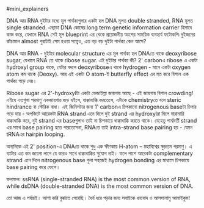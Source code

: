 #mini_explainers 

DNA আর RNA দুইটার মধ্যে মূল পার্থক্যগুলার একটা হল DNA মূলত double stranded, RNA মূলত single stranded. এছাড়া DNA কোষের long term genetic information carrier হিসাবে কাজ করে, যেখানে RNA সেই মূল blueprint এর থেকে প্রয়োজনীয় অংশের সাময়িক ব্যবহার্য ফটোকপি৷ দুইজনের কাঁচামাল almost পুরাটাই সেম হওয়া সত্ত্বেও, এত বড় বড় দুইটা পার্থক্য কেন আসে?

DNA আর RNA - দুইটার molecular structure এর মূল পার্থক্য হল DNAতে থাকে deoxyribose sugar, যেখানে RNA তে থাকে ribose sugar. এই দুইটার পার্থক্য কী? 2' carbonএ ribose এ একটা hydroxyl group থাকে, যেটার বদলে deoxyriboseএ থাকে hydrogen - মানে একটা oxygen atom কম থাকে (Deoxy). আর এই একটা O atom-ই butterfly effect এর মত করে বিশাল এক পার্থক্য গড়ে দেয়। 

Ribose sugar এর 2'-hydroxylটা একটা ভেজাইল্লা জায়গায় আছে - এই জায়গায় বিশাল crowding! এইযে এতগুলা পরমাণু একজায়গায় জড় হইসে, ধাক্কাধাক্কি করতেসে, এটাকে chemistryতে বলে steric hindrance বা স্টেরিক বাধা। এই জিনিসটার জন্য 1' carbonএ চিপকানো nitrogenous baseটা চিপায় পড়ে যায় - অপজিটে আরেকটা RNA strand এনে দিলে দুই strand এর hydroxylরা মিলে মারামারি ধাক্কাধাক্কি করে, দুই strand এর baseগুলাও তাই না চিপকায়ে ধাক্কাধাক্কি করতে থাকে। যেহেতু পার্শ্ববর্তী strand এর সাথে base pairing হতে পারতেসেনা, RNAতে তাই intra-strand base pairing হয় - যেমন tRNAএর hairpin looping. 

অন্যদিকে এই 2' position-এ DNAতে থাকে শুধু এক ক্ষীণকায় H-atom – মহাবিশ্বের ক্ষুদ্রতম পরমাণু। এ ব্যাটার এত কম জায়গা লাগে যে কারও সাথে ধাক্কাধাক্কির সুযোগ নাই। ফলে পাশে আরেকটা complementary strand এনে দিলে nitrogenous base গুলা সহজেই hydrogen bonding এর মাধ্যমে চিপকায়ে base pairing করে ফেলে।

ফলাফল: ssRNA (single-stranded RNA) is the most common version of RNA, while dsDNA (double-stranded DNA) is the most common version of DNA.

তো আজ এ পর্যন্তই। আশা করি বুঝাতে পেরেছি। ধৈর্য ধরে পড়ার জন্য সবাইকে ধন্যবাদ ও আসসালামু আলাইকুম! 
